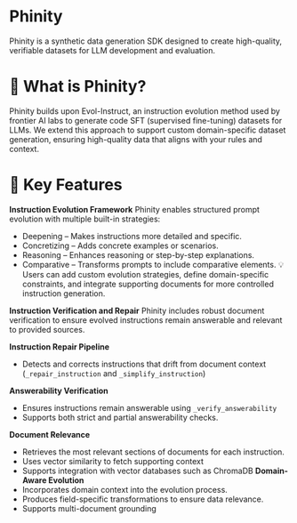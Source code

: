 # Phinity
Phinity is a synthetic data generation SDK designed to create high-quality, verifiable datasets for LLM development and evaluation.

# 🚀 What is Phinity?
Phinity builds upon Evol-Instruct, an instruction evolution method used by frontier AI labs to generate code SFT (supervised fine-tuning) datasets for LLMs. We extend this approach to support custom domain-specific dataset generation, ensuring high-quality data that aligns with your rules and context.

# 🎯 Key Features
**Instruction Evolution Framework**
Phinity enables structured prompt evolution with multiple built-in strategies:

- Deepening – Makes instructions more detailed and specific.
- Concretizing – Adds concrete examples or scenarios.
- Reasoning – Enhances reasoning or step-by-step explanations.
- Comparative – Transforms prompts to include comparative elements.
💡 Users can add custom evolution strategies, define domain-specific constraints, and integrate supporting documents for more controlled instruction generation.

**Instruction Verification and Repair**
Phinity includes robust document verification to ensure evolved instructions remain answerable and relevant to provided sources.

**Instruction Repair Pipeline**
- Detects and corrects instructions that drift from document context (`_repair_instruction` and `_simplify_instruction`)

**Answerability Verification**
- Ensures instructions remain answerable using `_verify_answerability`
- Supports both strict and partial answerability checks.
  
**Document Relevance**
- Retrieves the most relevant sections of documents for each instruction.
- Uses vector similarity to fetch supporting context
- Supports integration with vector databases such as ChromaDB
**Domain-Aware Evolution**
- Incorporates domain context into the evolution process.
- Produces field-specific transformations to ensure data relevance.
- Supports multi-document grounding
